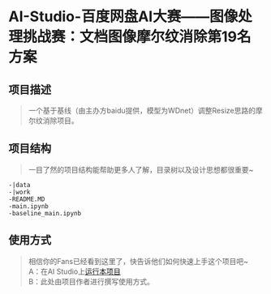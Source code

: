 # AI-Studio-百度网盘AI大赛——图像处理挑战赛：文档图像摩尔纹消除第19名方案

## 项目描述
> 一个基于基线（由主办方baidu提供，模型为WDnet）调整Resize思路的摩尔纹消除项目。

## 项目结构
> 一目了然的项目结构能帮助更多人了解，目录树以及设计思想都很重要~
```
-|data
-|work
-README.MD
-main.ipynb
-baseline_main.ipynb
```
## 使用方式
> 相信你的Fans已经看到这里了，快告诉他们如何快速上手这个项目吧~  
A：在AI Studio上[运行本项目](https://aistudio.baidu.com/aistudio/usercenter)  
B：此处由项目作者进行撰写使用方式。
